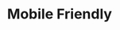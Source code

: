 ---
# This topic lives at
# https://digital.gov/topics/mobile-friendly

# Topic Title
title: "Mobile Friendly"

# description — keep it short and clear
# summary: ""

# Weight
weight: 1

# For more information on managing topics,
# see https://github.com/GSA/digitalgov.gov/wiki/topics
---